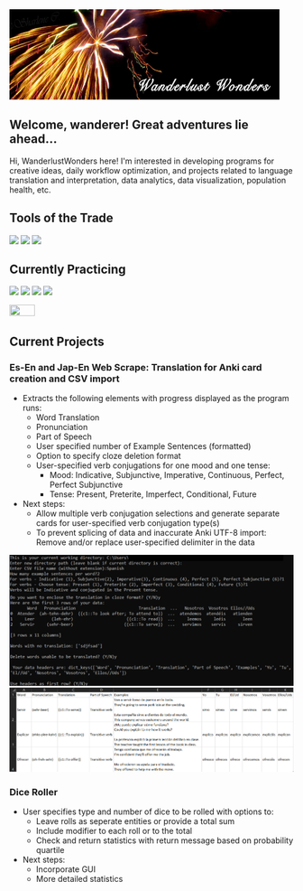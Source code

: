 <a href="https://wanderlustwonders.wixsite.com/sccreations">
  <img height="160" width="95%" src="https://raw.githubusercontent.com/WanderlustWonders/WanderlustWonders/master/WanderlustWonders_header.png";
       alt="WanderlustWonders Header">
</a>

<!-- Image header with link redirect: 
Link image to redirect: <img> tag as child of <a> tag with href.
LT or RT Align: insert align="right" in image tag. Center align: Put anchor tag as child of paragraph <p align="center"> <a> <img> </a> </p>
Markdown:
[![Header](URL.png "Header")](https://redirect.link)
-->


## Welcome, wanderer! Great adventures lie ahead...
Hi, WanderlustWonders here! I'm interested in developing programs for creative ideas, daily workflow optimization, and projects related to language translation and interpretation, data analytics, data visualization, population health, etc. <br>
<!-- **Languages:** English, Japanese, Cantonese, Mandarin <br> -->


## Tools of the Trade

![](https://img.shields.io/badge/|-Excel/VBA-informational?style=flat&logo=Microsoft+Excel&logoColor=white&color=217346)
![](https://img.shields.io/badge/|-PowerBI-informational?style=flat&logo=Power+BI&logoColor=white&color=F2C811)
![](https://img.shields.io/badge/|-Tableau-informational?style=flat&logo=Tableau&logoColor=white&color=E97627)


## Currently Practicing

![](https://img.shields.io/badge/|-Python-informational?style=flat&logo=python&logoColor=white&color=3776AB)
![](https://img.shields.io/badge/|-R-informational?style=flat&logo=R&logoColor=white&color=276DC3)
![](https://img.shields.io/badge/|-SQL-informational?style=flat&logo=PostgreSQL&logoColor=white&color=336791)
![](https://img.shields.io/badge/|-HTML5-informational?style=flat&logo=HTML5&logoColor=white&color=E34F26)
<!-- ![](https://img.shields.io/badge/|-Blender-informational?style=flat&logo=Blender&logoColor=white&color=F5792A) -->

<img src="https://github-readme-stats.vercel.app/api/top-langs/?username=WanderlustWonders&layout=compact&html&title_color=ffffff&text_color=c9cacc&icon_color=2bbc8a&bg_color=1d1f21" height="30%" width="30%"/>


## Current Projects

### Es-En and Jap-En Web Scrape: Translation for Anki card creation and CSV import

- Extracts the following elements with progress displayed as the program runs:
  - Word Translation
  - Pronunciation
  - Part of Speech
  - User specified number of Example Sentences (formatted)
  - Option to specify cloze deletion format
  - User-specified verb conjugations for one mood and one tense:
    - Mood: Indicative, Subjunctive, Imperative, Continuous, Perfect, Perfect Subjunctive
    - Tense: Present, Preterite, Imperfect, Conditional, Future
- Next steps: 
  - Allow multiple verb conjugation selections and generate separate cards for user-specified verb conjugation type(s)
  - To prevent splicing of data and inaccurate Anki UTF-8 import: Remove and/or replace user-specified delimiter in the data 

<div>
 <p align="center">
  <img src="/Images/En_Es_Translation_Progress_Python.png?raw=True" alt="Translation Progress" width="650"> 
  <img src="/Images/En_Es_Translation_Results_CSV.png?raw=True" alt="Translation completed result" width="650"> 
 </p>
</div>


 ### Dice Roller
- User specifies type and number of dice to be rolled with options to:
  - Leave rolls as seperate entities or provide a total sum
  - Include modifier to each roll or to the total
  - Check and return statistics with return message based on probability quartile
- Next steps:
  - Incorporate GUI
  - More detailed statistics


<!-- Icon Format:
https://simpleicons.org/
https://shields.io/
![](https://img.shields.io/badge/<WORD_ON_LEFT>-<WORD_ON_RIGHT>-informational?style=flat&logo=<LOGO_NAME>&logoColor=white&color=2bbc8a)
GitHub Stats Cards:
https://github.com/anuraghazra/github-readme-stats
GitHub Stats
<a>
  <img align="left" height="150" src="https://github-readme-stats.vercel.app/api?username=WanderlustWonders&show_icons=true&line_height=27&count_private=true&title_color=ffffff&text_color=c9cacc&icon_color=79dafa&bg_color=1d1f21" alt="WanderlustWonders's GitHub Stats" />
</a>
Top languages
<img align="left" src="https://github-readme-stats.vercel.app/api/top-langs/?username=WanderlustWonders&layout=compact&html&title_color=ffffff&text_color=c9cacc&icon_color=2bbc8a&bg_color=1d1f21" />
-->
